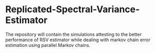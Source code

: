 # Replicated-Spectral-Variance-Estimator
 The repository will contain the simulations attesting to the better performance of RSV estimator while dealing with markov chain error estimation using parallel Markov chains.
